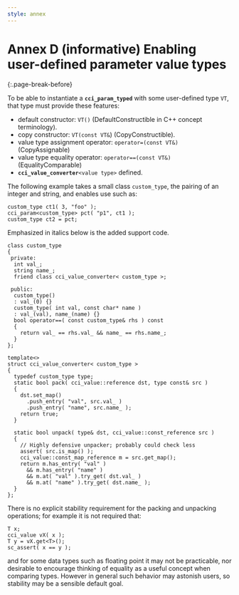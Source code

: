 ```yaml
---
style: annex
---
```


# Annex D **(informative)** Enabling user-defined parameter value types
{:.page-break-before}

To be able to instantiate a **`cci_param_typed`** with some user-defined type `VT`, that type must provide these features:
 - default constructor: `VT()` (DefaultConstructible in C++ concept terminology).
 - copy constructor: `VT(const VT&`) (CopyConstructible).
 - value type assignment operator: `operator=(const VT&)` (CopyAssignable)
 - value type equality operator: `operator==(const VT&)` (EqualityComparable)
 - **`cci_value_converter`**`<value type>` defined.

The following example takes a small class `custom_type`, the pairing of an integer and string, and enables use such as:

```
custom_type ct1( 3, "foo" );
cci_param<custom_type> pct( "p1", ct1 );
custom_type ct2 = pct;
```

Emphasized in italics below is the added support code.

```
class custom_type
{
 private:
  int val_;
  string name_;
  friend class cci_value_converter< custom_type >;

 public:
  custom_type()
  : val_(0) {}
  custom_type( int val, const char* name )
  : val_(val), name_(name) {}
  bool operator==( const custom_type& rhs ) const
  {
    return val_ == rhs.val_ && name_ == rhs.name_;
  }
};

template<>
struct cci_value_converter< custom_type >
{
  typedef custom_type type;
  static bool pack( cci_value::reference dst, type const& src )
  {
    dst.set_map()
      .push_entry( "val", src.val_ )
      .push_entry( "name", src.name_ );
    return true;
  }

  static bool unpack( type& dst, cci_value::const_reference src )
  {
    // Highly defensive unpacker; probably could check less
    assert( src.is_map() );
    cci_value::const_map_reference m = src.get_map();
    return m.has_entry( "val" )
      && m.has_entry( "name" )
      && m.at( "val" ).try_get( dst.val_ )
      && m.at( "name" ).try_get( dst.name_ );
  }
};
```

There is no explicit stability requirement for the packing and unpacking operations; for example it is not required that:

```
T x;
cci_value vX( x );
T y = vX.get<T>();
sc_assert( x == y );
```

and for some data types such as floating point it may not be practicable, nor desirable to encourage thinking of equality as a
useful concept when comparing types. However in general such behavior may astonish users, so stability may be a sensible default goal.
